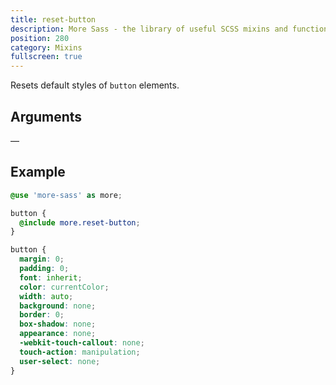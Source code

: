 ```yaml
---
title: reset-button
description: More Sass - the library of useful SCSS mixins and functions.
position: 280
category: Mixins
fullscreen: true
---
```


Resets default styles of `button` elements.

## Arguments

—

## Example

<code-group>

  <code-block label="SCSS" active>

  ```scss
  @use 'more-sass' as more;

  button {
    @include more.reset-button;
  }
  ```

  </code-block>

  <code-block label="Output">

  ```css
  button {
    margin: 0;
    padding: 0;
    font: inherit;
    color: currentColor;
    width: auto;
    background: none;
    border: 0;
    box-shadow: none;
    appearance: none;
    -webkit-touch-callout: none;
    touch-action: manipulation;
    user-select: none;
  }
  ```

  </code-block>

</code-group>
